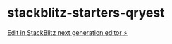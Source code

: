 # stackblitz-starters-qryest

[Edit in StackBlitz next generation editor ⚡️](https://stackblitz.com/~/github.com/isLalitActive/stackblitz-starters-qryest)